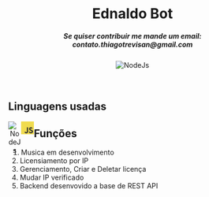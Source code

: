 <div align="center">
    <h1>Ednaldo Bot</h1>        
    <h5 align="center">
        Se quiser contribuir me mande um email: contato.thiagotrevisan@gmail.com
    </h5>
    <img align="center" alt="NodeJs" width="200px" src="https://pbs.twimg.com/profile_images/1293925081542995971/s2la3KS9_400x400.png" />
</div>
<br><br />
<h2 >Linguagens usadas</h2>
<p align="center">
    <img align="left" alt="NodeJs" width="26px" src="https://r7.pngwing.com/path/322/725/287/node-js-javascript-npm-express-js-sharp-a24456102735a7514d5c01d43933ee18.png" />
    <img align="left" alt="JavaScript" width="26px" src="https://raw.githubusercontent.com/github/explore/80688e429a7d4ef2fca1e82350fe8e3517d3494d/topics/javascript/javascript.png" />
</p>
<h2>Funções</h2>
<ol>
    <li>Musica em desenvolvimento</li>
    <li>Licensiamento por IP</li>
    <li>Gerenciamento, Criar e Deletar licença</li>
    <li>Mudar IP verificado</li>
    <li>Backend desenvovido a base de REST API</li>
</ol>
<br><br />
